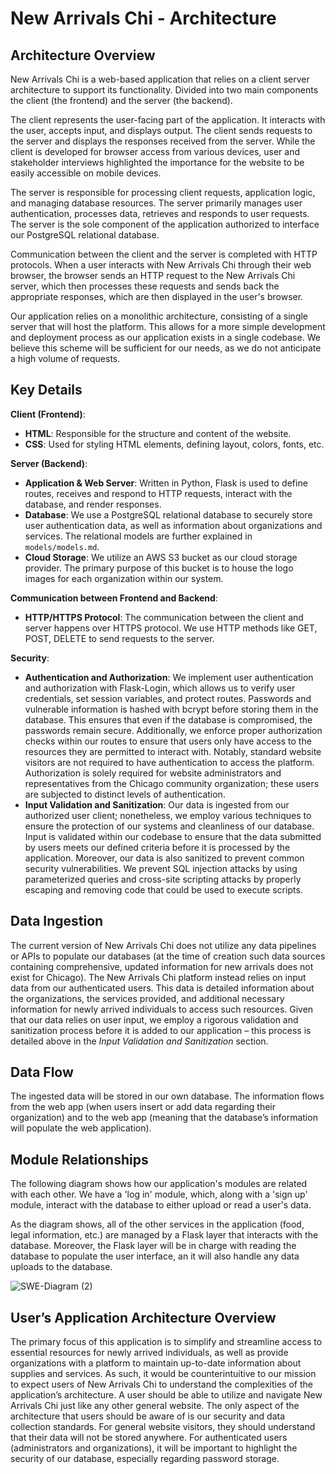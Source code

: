 # New Arrivals Chi - Architecture

## Architecture Overview

New Arrivals Chi is a web-based application that relies on a client server architecture to support its functionality. Divided into two main components the client (the frontend) and the server (the backend).

The client represents the user-facing part of the application. It interacts with the user, accepts input, and displays output. The client sends requests to the server and displays the responses received from the server. While the client is developed for browser access from various devices, user and stakeholder interviews highlighted the importance for the website to be easily accessible on mobile devices.

The server is responsible for processing client requests, application logic, and managing database resources. The server primarily manages user authentication, processes data, retrieves and responds to user requests. The server is the sole component of the application authorized to interface our PostgreSQL relational database.

Communication between the client and the server is completed with HTTP protocols. When a user interacts with New Arrivals Chi through their web browser, the browser sends an HTTP request to the New Arrivals Chi  server, which then processes these requests and sends back the appropriate responses, which are then displayed in the user's browser.

Our application relies on a monolithic architecture, consisting of a single server that will host the platform. This allows for a more simple development and deployment process as our application exists in a single codebase. We believe this scheme will be sufficient for our needs, as we do not anticipate a high volume of requests.

## Key Details
**Client (Frontend)**:
-   **HTML**: Responsible for the structure and content of the website.
-   **CSS**: Used for styling HTML elements, defining layout, colors, fonts, etc.

**Server (Backend)**:
-  **Application & Web Server**:  Written in Python, Flask is used to define routes, receives and respond to HTTP requests, interact with the database, and render responses.
-  **Database**: We use a PostgreSQL relational database to securely store user authentication data, as well as information about organizations and services. The relational models are further explained in `models/models.md`.
- **Cloud Storage**: We utilize an AWS S3 bucket as our cloud storage provider. The primary purpose of this bucket is to house the logo images for each organization within our system.

**Communication between Frontend and Backend**:
-   **HTTP/HTTPS Protocol**: The communication between the client and server happens over HTTPS protocol. We use HTTP methods like GET, POST, DELETE to send requests to the server.

**Security**:
  -   **Authentication and Authorization**: We implement user authentication and authorization with Flask-Login, which allows us to verify user credentials, set session variables, and protect routes. Passwords and vulnerable information is hashed with bcrypt before storing them in the database. This ensures that even if the database is compromised, the passwords remain secure. Additionally, we enforce proper authorization checks within our routes to ensure that users only have access to the resources they are permitted to interact with. Notably, standard website visitors are not required to have authentication to access the platform. Authorization is solely required for website administrators and representatives from the Chicago community organization; these users are subjected to distinct levels of authentication.
  -   **Input Validation and Sanitization**: Our data is ingested from our authorized user client; nonetheless, we employ various techniques to ensure the protection of our systems and cleanliness of our database. Input is validated within our codebase to ensure that the data submitted by users meets our defined criteria before it is processed by the application. Moreover, our data is also sanitized to prevent common security vulnerabilities. We prevent SQL injection attacks by using parameterized queries and cross-site scripting attacks by properly escaping and removing code that could be used to execute scripts.

## Data Ingestion
The current version of New Arrivals Chi does not utilize any data pipelines or APIs to populate our databases (at the time of creation such data sources containing comprehensive, updated information for new arrivals does not exist for Chicago). The New Arrivals Chi platform instead relies on input data from our authenticated users. This data is detailed information about the organizations, the services provided, and additional necessary information for newly arrived individuals to access such resources. Given that our data relies on user input, we employ a rigorous validation and sanitization process before it is added to our application – this process is detailed above in the _Input Validation and Sanitization_ section.

## Data Flow
The ingested data will be stored in our own database. The information flows from the web app (when users insert or add data regarding their organization) and to the web app (meaning that the database’s information will populate the web application).

## Module Relationships

The following diagram shows how our application's modules are related with each other. We have a 'log in' module, which, along with a 'sign up' module, interact with the database to either upload or read a user's data.

As the diagram shows, all of the other services in the application (food, legal information, etc.) are managed by a Flask layer that interacts with the database. Moreover, the Flask layer will be in charge with reading the database to populate the user interface, an it will also handle any data uploads to the database.

![SWE-Diagram (2)](https://github.com/uchicago-capp-30320/new-arrivals-chi/assets/67844597/329f4fd9-a5a0-463f-a108-2005a3800470)


## User’s Application Architecture Overview
The primary focus of this application is to simplify and streamline access to essential resources for newly arrived individuals, as well as provide organizations with a platform to maintain up-to-date information about supplies and services. As such, it would be counterintuitive to our mission to expect users of New Arrivals Chi to understand the complexities of the application’s architecture. A user should be able to utilize and navigate New Arrivals Chi just like any other general website. The only aspect of the architecture that users should be aware of is our security and data collection standards. For general website visitors, they should understand that their data will not be stored anywhere. For authenticated users (administrators and organizations), it will be important to highlight the security of our database, especially regarding password storage.
